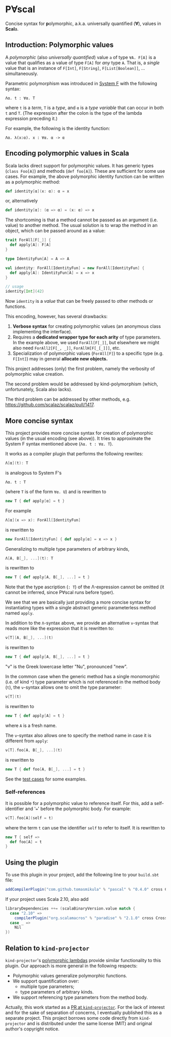 # P∀scal
Concise syntax for **p**olymorphic, a.k.a. universally quantified (**∀**), values in **Scal**a.

## Introduction: Polymorphic values

A _polymorphic_ (also _universally quantified_) value `a` of type `∀A. F[A]` is a value that qualifies
as a value of type `F[A]` for _any_ type `A`. That is, a _single_ value that is an instance of
`F[Int]`, `F[String]`, `F[List[Boolean]]`, ... simultaneously.

Parametric polymorphism was introduced in [System F](https://en.wikipedia.org/wiki/System_F) with the following syntax:

```
Λα. t : ∀α. T
```
where `t` is a _term_, `T` is a _type_, and `α` is a _type variable_ that can occur in both `t` and `T`.
(Τhe expression after the colon is the type of the lambda expression preceding it.)

For example, the following is the identity function:

```
Λα. λ(x:α). x : ∀α. α -> α
```

## Encoding polymorphic values in Scala

Scala lacks direct support for polymorphic values. It has generic types (`class Foo[A]`) and methods (`def foo[A]`).
These are sufficient for some use cases. For example, the above polymorphic identity function can be written as a polymorphic method:

```scala
def identity[α](x: α): α = x
```

or, alternatively

```scala
def identity[α]: (α => α) = (x: α) => x
```

The shortcoming is that a method cannot be passed as an argument (i.e. value) to another method.
The usual solution is to wrap the method in an object, which can be passed around as a value:

```scala
trait ForAll[F[_]] {
  def apply[A]: F[A]
}

type IdentityFun[A] = A => A

val identity: ForAll[IdentityFun] = new ForAll[IdentityFun] {
  def apply[A]: IdentityFun[A] = x => x
}

// usage
identity[Int](42)
```

Now `identity` is a _value_ that can be freely passed to other methods or functions.

This encoding, however, has several drawbacks:
 1. **Verbose syntax** for creating polymorphic values (an anonymous class implementing the interface).
 1. Requires a **dedicated wrapper type for each arity** of type parameters.
   In the example above, we used `ForAll[F[_]]`, but elsewhere we might also need
   `ForAll2[F[_, _]]`, `ForAllH[F[_[_]]]`, etc.
 1. Specialization of polymorphic values (`ForAll[F]`) to a specific type (e.g. `F[Int]`) may in general **allocate new objects.**

This project addresses (only) the first problem, namely the verbosity of polymorphic value creation.

The second problem would be addressed by kind-polymorphism (which, unfortunately, Scala also lacks).

The third problem can be addressed by other methods, e.g. https://github.com/scalaz/scalaz/pull/1417.

## More concise syntax

This project provides more concise syntax for creation of polymorphic values (in the usual encoding (see above)).
It tries to approximate the System F syntax mentioned above (`Λα. t : ∀α. T`).

It works as a compiler plugin that performs the following rewrites:

```scala
Λ[α](t): T
```
is analogous to System F's
```
Λα. t : T
```
(where `T` is of the form `∀α. U`)
and is rewritten to 
```scala
new T { def apply[α] = t }
```
For example
```scala
Λ[α](x => x): ForAll[IdentityFun]
```
is rewritten to
```scala
new ForAll[IdentityFun] { def apply[α] = x => x }
```

Generalizing to multiple type parameters of arbitrary kinds,
```scala
Λ[A, B[_], ...](t): T
```
is rewritten to
```scala
new T { def apply[A, B[_], ...] = t }
```

Note that the type ascription (`: T`) of the Λ-expression cannot be omitted
(it cannot be inferred, since P∀scal runs before typer).

We see that we are basically just providing a more concise syntax for instantiating types with
a single abstract generic parameterless method named `apply`.

In addition to the `Λ`-syntax above, we provide an alternative `ν`-syntax that reads more like
the expression that it is rewritten to:

```scala
ν[T][A, B[_], ...](t)
```
is rewritten to
```scala
new T { def apply[A, B[_], ...] = t }
```
"ν" is the Greek lowercase letter "Nu", pronounced "new".

In the common case when the generic method has a single monomorphic (i.e. of kind `*`) type parameter
which is not referenced in the method body (`t`), the `ν`-syntax allows one to omit the type parameter:

```scala
ν[T](t)
```
is rewritten to
```scala
new T { def apply[A] = t }
```
where `A` is a fresh name.

The `ν`-syntax also allows one to specify the method name in case it is different from `apply`:

```scala
ν[T].foo[A, B[_], ...](t)
```
is rewritten to
```scala
new T { def foo[A, B[_], ...] = t }
```

See the [test cases](https://github.com/TomasMikula/pascal/blob/master/src/test/scala/pascal/polyval.scala) for some examples.

### Self-references

It is possible for a polymorphic value to reference itself. For this, add a self-identifier and '`=`' before the polymorphic body. For example:

```scala
ν[T].foo[A](self = t)

```

where the term `t` can use the identifier `self` to refer to itself. It is rewritten to

```scala
new T { self =>
  def foo[A] = t
}
```

## Using the plugin

To use this plugin in your project, add the following line to your `build.sbt` file:

```scala
addCompilerPlugin("com.github.tomasmikula" % "pascal" % "0.4.0" cross CrossVersion.full)
```

If your project uses Scala 2.10, also add

```scala
libraryDependencies ++= (scalaBinaryVersion.value match {
  case "2.10" =>
    compilerPlugin("org.scalamacros" % "paradise" % "2.1.0" cross CrossVersion.full) :: Nil
  case _ =>
    Nil
})
```

## Relation to `kind-projector`

`kind-projector`'s [polymorphic lambdas](https://github.com/non/kind-projector#polymorphic-lambda-values)
provide similar functionality to this plugin. Our approach is more general in the following respects:
 - Polymorphic values generalize polymorphic functions.
 - We support quantification over:
   - multiple type parameters;
   - type parameters of arbitrary kinds.
 - We support referencing type parameters from the method body.
 
 Actually, this work started as a [PR at `kind-projector`](https://github.com/non/kind-projector/pull/54).
 For the lack of interest and for the sake of separation of concerns,
 I eventually published this as a separate project. This project borrows some code directly from
 `kind-projector` and is distributed under the same license (MIT) and original author's copyright notice.
